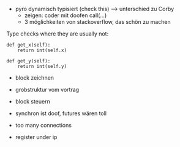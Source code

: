 
- pyro dynamisch typisiert (check this)
  --> unterschied zu Corby
	- zeigen: coder mit doofen call(...)
	- 3 möglichkeiten von stackoverflow, das schön zu machen

Type checks where they are usually not:

    def get_x(self):
        return int(self.x)

    def get_y(self):
        return int(self.y)

- block zeichnen
- grobstruktur vom vortrag
- block steuern


- synchron ist doof, futures wären toll
- too many connections
- register under ip